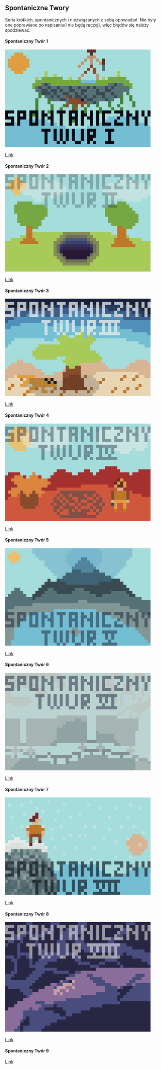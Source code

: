 ## Spontaniczne Twory

Seria krótkich, spontanicznych i niezwiązanych z sobą opowiadań. Nie były one poprawiane po napisaniu(i nie będą raczej), więc błędów się należy spodziewać.

#### Spontaniczny Twór 1
<img src="/assets/spontaniczne/Sponatniczny-twor-1.png" alt="drawing">


<a href="/assets/spontaniczne/SpontanicznyTwór1.pdf">Link</a>

#### Spontaniczny Twór 2
<img src="/assets/spontaniczne/Sponatniczny-twor-2.png" alt="drawing">


<a href="/assets/spontaniczne/SpontanicznyTwór2.pdf">Link</a>

#### Spontaniczny Twór 3
<img src="/assets/spontaniczne/Sponatniczny-twor-3.png" alt="drawing">


<a href="/assets/spontaniczne/SpontanicznyTwór3.pdf">Link</a>

#### Spontaniczny Twór 4
<img src="/assets/spontaniczne/Sponatniczny-twor-4.png" alt="drawing">


<a href="/assets/spontaniczne/SpontanicznyTwór4.pdf">Link</a>

#### Spontaniczny Twór 5
<img src="/assets/spontaniczne/Sponatniczny-twor-5.png" alt="drawing">


<a href="/assets/spontaniczne/SpontanicznyTwór5.pdf">Link</a>

#### Spontaniczny Twór 6
<img src="/assets/spontaniczne/Sponatniczny-twor-6.png" alt="drawing">


<a href="/assets/spontaniczne/SpontanicznyTwór6.pdf">Link</a>

#### Spontaniczny Twór 7
<img src="/assets/spontaniczne/Spontaniczny-twor-7.png" alt="drawing">


<a href="/assets/spontaniczne/SpontanicznyTwór7.pdf">Link</a>

#### Spontaniczny Twór 8
<img src="/assets/spontaniczne/Sponatniczny-twor-8.png" alt="drawing">


<a href="/assets/spontaniczne/SpontanicznyTwór8.pdf">Link</a>

#### Spontaniczny Twór 9
<a href="/assets/spontaniczne/SpontanicznyTwór8.pdf">Link</a>
